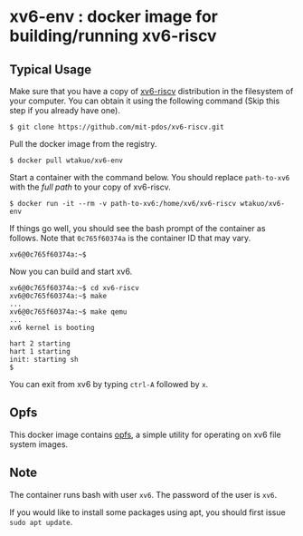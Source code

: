 # xv6-env : docker image for building/running xv6-riscv

## Typical Usage

Make sure that you have a copy of [xv6-riscv](https://github.com/mit-pdos/xv6-riscv) distribution in the filesystem of your computer.
You can obtain it using the following command (Skip this step if you already have one).
```
$ git clone https://github.com/mit-pdos/xv6-riscv.git
```

Pull the docker image from the registry.
```
$ docker pull wtakuo/xv6-env
```

Start a container with the command below.
You should replace `path-to-xv6` with the *full path* to your copy of xv6-riscv.
```
$ docker run -it --rm -v path-to-xv6:/home/xv6/xv6-riscv wtakuo/xv6-env
```

If things go well, you should see the bash prompt of the container as follows. 
Note that `0c765f60374a` is the container ID that may vary.
```
xv6@0c765f60374a:~$ 
```

Now you can build and start xv6.
```
xv6@0c765f60374a:~$ cd xv6-riscv
xv6@0c765f60374a:~$ make
...
xv6@0c765f60374a:~$ make qemu
...
xv6 kernel is booting

hart 2 starting
hart 1 starting
init: starting sh
$ 
```
You can exit from xv6 by typing `ctrl-A` followed by `x`.

## Opfs

This docker image contains [opfs](https://github.com/titech-os/opfs), a simple utility for operating on xv6 file system images. 

## Note

The container runs bash with user `xv6`.
The password of the user is `xv6`.

If you would like to install some packages using apt, you should first issue `sudo apt update`.
